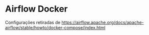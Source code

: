# Airflow Docker

Configurações retiradas de https://airflow.apache.org/docs/apache-airflow/stable/howto/docker-compose/index.html